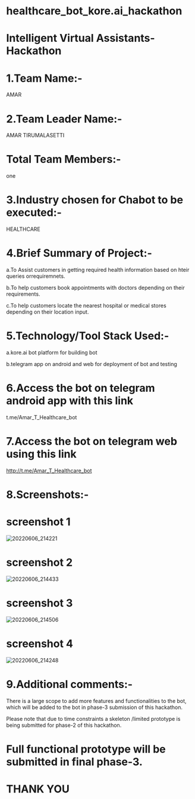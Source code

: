 # healthcare_bot_kore.ai_hackathon
Intelligent Virtual Assistants-Hackathon
========================
1.Team Name:-
===========
AMAR


2.Team Leader Name:-
=====================
AMAR TIRUMALASETTI


Total Team Members:-
==================
one

3.Industry chosen for Chabot to be executed:-
==============================================
HEALTHCARE

4.Brief Summary of Project:-
==================
a.To Assist customers in getting required health
information based on hteir queries orrequiremnets.

b.To help customers book appointments with
doctors depending on their requirements.

c.To help customers locate the nearest hospital
or medical stores depending on their location
input.

5.Technology/Tool Stack Used:-
==============================

a.kore.ai bot platform for building bot

b.telegram app on android and web for
deployment of bot and testing


6.Access the bot on telegram android app with this link
=======================================================

t.me/Amar_T_Healthcare_bot

7.Access the bot on telegram web using this link
================================================

http://t.me/Amar_T_Healthcare_bot

8.Screenshots:-
==============

screenshot 1
============





![20220606_214221](https://user-images.githubusercontent.com/76237430/172210216-72bc0331-a285-4942-86b3-346372cab928.jpg)




screenshot 2
============

![20220606_214433](https://user-images.githubusercontent.com/76237430/172210550-05d1f492-defc-429a-863d-92a95d3a1f19.jpg)




screenshot 3
===============

![20220606_214506](https://user-images.githubusercontent.com/76237430/172210971-a90d0f07-44f9-4f29-b018-d8ee8b695e57.jpg)

screenshot 4
=============



![20220606_214248](https://user-images.githubusercontent.com/76237430/172211350-7f17c24b-4a21-4091-8173-6275230b339b.jpg)


9.Additional comments:-
===============
There is a large scope to add more features and
functionalities to the bot, which will be added to
the bot in phase-3 submission of this
hackathon.

Please note that due to time constraints a
skeleton /limited prototype is being submitted
for phase-2 of this hackathon.

Full functional prototype will be submitted in
final phase-3.
==============================================

THANK YOU
=========
